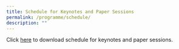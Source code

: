 ```yaml
---
title: Schedule for Keynotes and Paper Sessions
permalink: /programme/schedule/
description: ""
---
```

Click [here](/files/Updated%20on%2010%20Nov_%20Schedule%20for%20Keynotes%20and%20Paper%20Sessions%20on%2016%20and%2017%20Nov%202022.pdf) to download schedule for keynotes and paper sessions.